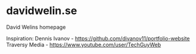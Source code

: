 # davidwelin.se
David Welins homepage

Inspiration:
Dennis Ivanov - https://github.com/divanov11/portfolio-website
Traversy Media - https://www.youtube.com/user/TechGuyWeb

